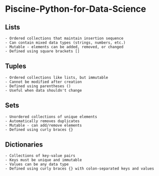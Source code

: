 # Piscine-Python-for-Data-Science

## Lists

    - Ordered collections that maintain insertion sequence
    - Can contain mixed data types (strings, numbers, etc.)
    - Mutable - elements can be added, removed, or changed
    - Defined using square brackets []

## Tuples

    - Ordered collections like lists, but immutable
    - Cannot be modified after creation
    - Defined using parentheses ()
    - Useful when data shouldn't change

## Sets

    - Unordered collections of unique elements
    - Automatically removes duplicates
    - Mutable - can add/remove elements
    - Defined using curly braces {}

## Dictionaries

	- Collections of key-value pairs
	- Keys must be unique and immutable
	- Values can be any data type
	- Defined using curly braces {} with colon-separated keys and values
